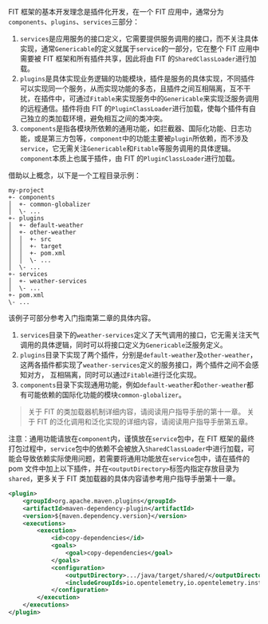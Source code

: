 FIT 框架的基本开发理念是插件化开发，在一个 FIT 应用中，通常分为`components`、`plugins`、`services`三部分：

1. `services`是应用服务的接口定义，它需要提供服务调用的接口，而不关注具体实现，通常`Genericable`的定义就属于`service`的一部分，它在整个 FIT 应用中需要被 FIT 框架和所有插件共享，因此将由 FIT 的`SharedClassLoader`进行加载。
2. `plugins`是具体实现业务逻辑的功能模块，插件是服务的具体实现，不同插件可以实现同一个服务，从而实现功能的多态，且插件之间互相隔离，互不干扰，在插件中，可通过`Fitable`来实现服务中的`Genericable`来实现泛服务调用的远程通信。插件将由 FIT 的`PluginClassLoader`进行加载，使每个插件有自己独立的类加载环境，避免相互之间的类冲突。
3. `components`是指各模块所依赖的通用功能，如拦截器、国际化功能、日志功能，或是第三方包等，`component`中的功能主要被`plugin`所依赖，而不涉及`service`，它无需关注`Genericable`和`Fitable`等服务调用的具体逻辑。`component`本质上也属于插件，由 FIT 的`PluginClassLoader`进行加载。

借助以上概念，以下是一个工程目录示例：

```
my-project
+- components
│  +- common-globalizer
│  \- ...
+- plugins
│  +- default-weather
│  +- other-weather
│  │  +- src
│  │  +- target
│  │  +- pom.xml
│  │  \- ...
│  \- ...
+- services
│  +- weather-services
│  \- ...
+- pom.xml
\- ...
```

该例子可部分参考入门指南第二章的具体内容。

1. `services`目录下的`weather-services`定义了天气调用的接口，它无需关注天气调用的具体逻辑，同时可以将接口定义为`Genericable`泛服务定义。
2. `plugins`目录下实现了两个插件，分别是`default-weather`及`other-weather`，这两各插件都实现了`weather-services`定义的服务接口，两个插件之间不会感知对方， 互相隔离，同时可以通过`Fitable`进行泛化实现。
3. `components`目录下实现通用功能，例如`default-weather`和`other-weather`都有可能依赖的国际化功能的模块`common-globalizer`。

> 关于 FIT 的类加载器机制详细内容，请阅读用户指导手册的第十一章。
> 关于 FIT 的泛化调用和泛化实现的详细内容，请阅读用户指导手册第五章。

注意：通用功能请放在`component`内，谨慎放在`service`包中，在 FIT 框架的最终打包过程中，`service`包中的依赖不会被放入`SharedClassLoader`中进行加载，可能会导致依赖实际使用问题，若需要将通用功能放在`service`包中，请在插件的 pom 文件中加上以下插件，并在`<outputDirectory>`标签内指定存放目录为`shared`，更多关于 FIT 类加载器的具体内容请参考用户指导手册第十一章。

```xml
<plugin>
    <groupId>org.apache.maven.plugins</groupId>
    <artifactId>maven-dependency-plugin</artifactId>
    <version>${maven.dependency.version}</version>
    <executions>
        <execution>
            <id>copy-dependencies</id>
            <goals>
                <goal>copy-dependencies</goal>
            </goals>
            <configuration>
                <outputDirectory>.../java/target/shared/</outputDirectory>
                <includeGroupIds>io.opentelemetry,io.opentelemetry.instrumentation</includeGroupIds>
            </configuration>
        </execution>
    </executions>
</plugin>
```
